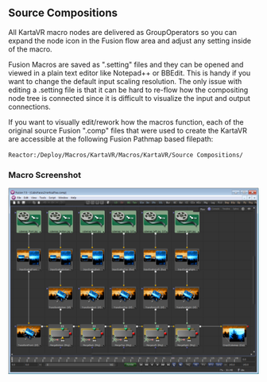 
## <a name="source-comp"></a>Source Compositions

All KartaVR macro nodes are delivered as GroupOperators so you can expand the node icon in the Fusion flow area and adjust any setting inside of the macro.

Fusion Macros are saved as ".setting" files and they can be opened and viewed in a plain text editor like Notepad++ or BBEdit. This is handy if you want to change the default input scaling resolution. The only issue with editing a .setting file is that it can be hard to re-flow how the compositing node tree is connected since it is difficult to visualize the input and output connections.

If you want to visually edit/rework how the macros function, each of the original source Fusion ".comp" files that were used to create the KartaVR are accessible at the following Fusion Pathmap based filepath:

`Reactor:/Deploy/Macros/KartaVR/Macros/KartaVR/Source Compositions/`

### Macro Screenshot

![Editing a Macro](Images/sample-source-composition.png)

